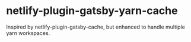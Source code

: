 # netlify-plugin-gatsby-yarn-cache

Inspired by netlify-plugin-gatsby-cache, but enhanced to handle multiple yarn workspaces.
